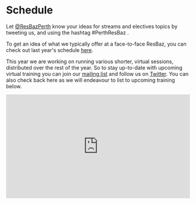 # Schedule

Let [@ResBazPerth](https://twitter.com/ResBazPerth) know your ideas for streams and electives topics by tweeting us, and using the hashtag #PerthResBaz .

To get an idea of what we typically offer at a face-to-face ResBaz, you can check out last year's schedule [here](https://resbaz.github.io/resbaz2019/perth/#schedule).

This year we are working on running various shorter, virtual sessions, distributed over the rest of the year.
So to stay up-to-date with upcoming virtual training you can join our [mailing list](http://eepurl.com/cpLx6r) and follow us on [Twitter](https://twitter.com/ResBazPerth). You can also check back here as we will endeavour to list to upcoming training below.

<div style="position:relative;padding-top:56.25%;">
<iframe src="https://docs.google.com/spreadsheets/d/e/2PACX-1vQOPybTHuMUqcpr7tZvzm6QPt6jS6ObCV57xSE2LUH1awDkFtMCyX_QDN81KT8BoBfFsDSR5Kx2mpM5/pubhtml?gid=0&amp;single=true&amp;widget=true&amp;headers=false" frameborder="0" allowfullscreen
    style="position:absolute;top:0;left:0;width:100%;height:100%;"></iframe>
</div>
